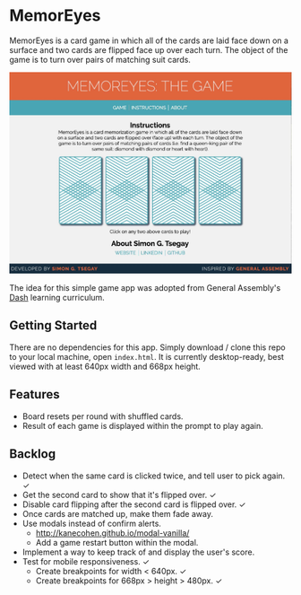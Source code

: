 # MemorEyes

MemorEyes is a card game in which all of the cards are laid face down on a surface and two cards are flipped face up over each turn. The object of the game is to turn over pairs of matching suit cards.

![MemorEyes](./images/memor-eyes.jpg)

The idea for this simple game app was adopted from General Assembly's [Dash](https://dash.generalassemb.ly/) learning curriculum.

## Getting Started

There are no dependencies for this app. Simply download / clone this repo to your local machine, open `index.html`. It is currently desktop-ready, best viewed with at least 640px width and 668px height.

## Features

* Board resets per round with shuffled cards.
* Result of each game is displayed within the prompt to play again.

## Backlog

* Detect when the same card is clicked twice, and tell user to pick again. ✓
* Get the second card to show that it's flipped over. ✓
* Disable card flipping after the second card is flipped over. ✓
* Once cards are matched up, make them fade away.
* Use modals instead of confirm alerts.
  * http://kanecohen.github.io/modal-vanilla/
  * Add a game restart button within the modal.
* Implement a way to keep track of and display the user's score.
* Test for mobile responsiveness. ✓
  * Create breakpoints for width < 640px. ✓
  * Create breakpoints for 668px > height > 480px. ✓